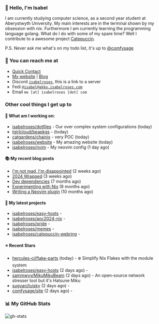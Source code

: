 ### 👋 Hello, I'm Isabel

I am currently studying computer science, as a second year student at Aberystwyth University. My main interests are in the terminal shown by my obsession with nix. Furthermore I am currently learning the programming language golang.
What do I do with some of my spare time? Well I contribute to a awesome project [Catppuccin](https://github.com/catppuccin/catppuccin).

P.S. Never ask me what's on my todo list, it's up to [@comfysage](https://github.com/comfysage)

### 📧 You can reach me at

* [Quick Contact](https://isabel.contact)
* [My website](https://isabelroses.com) | [Blog](https://isabelroses.com/blog)
* Discord [`isabelroses`](https://discord.gg/8RVhHeJH3x), this is a link to a server
* Fedi [`@isabel@akko.isabelroses.com`](https://akko.isabelroses.com/isabel)
* Email `me [at] isabelroses [dot] com`

### Other cool things I get up to

#### 👷 What am I working on:


- [isabelroses/dotfiles](https://github.com/isabelroses/dotfiles) - Our over complex system configurations  (today)
- [tgirlcloud/beapkgs](https://github.com/tgirlcloud/beapkgs) -  (today)
- [catgardens/chainix](https://github.com/catgardens/chainix) - very POC (today)
- [isabelroses/website](https://github.com/isabelroses/website) - My amazing website (today)
- [isabelroses/nvim](https://github.com/isabelroses/nvim) - My neovim config (1 day ago)

#### 📚 My recent blog posts

- [I&#39;m not mad, I&#39;m disappointed](https://isabelroses.com/blog/im-not-mad-im-disappointed-10) (2 weeks ago)
- [2024 Wrapped](https://isabelroses.com/blog/2024-wrapped-9) (3 weeks ago)
- [Dev dependencies](https://isabelroses.com/blog/nix-shells-8) (7 months ago)
- [Experimenting with Nix](https://isabelroses.com/blog/experimenting-with-nix-7) (8 months ago)
- [Writing a Neovim plugin](https://isabelroses.com/blog/writing-a-neovim-plugin-6) (10 months ago)

#### 🌱 My latest projects

- [isabelroses/easy-hosts](https://github.com/isabelroses/easy-hosts) - 
- [isabelroses/aoc2024-nix](https://github.com/isabelroses/aoc2024-nix) - 
- [isabelroses/pride](https://github.com/isabelroses/pride) - 
- [isabelroses/memes](https://github.com/isabelroses/memes) - 
- [isabelroses/catppuccin-webring](https://github.com/isabelroses/catppuccin-webring) - 

#### ⭐ Recent Stars

- [hercules-ci/flake-parts](https://github.com/hercules-ci/flake-parts) (today) - ❄️ Simplify Nix Flakes with the module system
- [isabelroses/easy-hosts](https://github.com/isabelroses/easy-hosts) (2 days ago) - 
- [sammwyy/MikuMikuBeam](https://github.com/sammwyy/MikuMikuBeam) (2 days ago) - An open-source network stresser tool but it&#39;s Hatsune Miku
- [sugyan/tuisky](https://github.com/sugyan/tuisky) (2 days ago) - 
- [comfysage/site](https://github.com/comfysage/site) (2 days ago) - 


### 📊 My GitHub Stats

![gh-stats](https://github-readme-stats-one-bice.vercel.app/api?username=isabelroses&include_all_commits=true&show_icons=true&bg_color=1e1e2e&text_color=cdd6f4&icon_color=cba6f7&title_color=94e2d5&border_color=313244&role=OWNER,ORGANIZATION_MEMBER)


